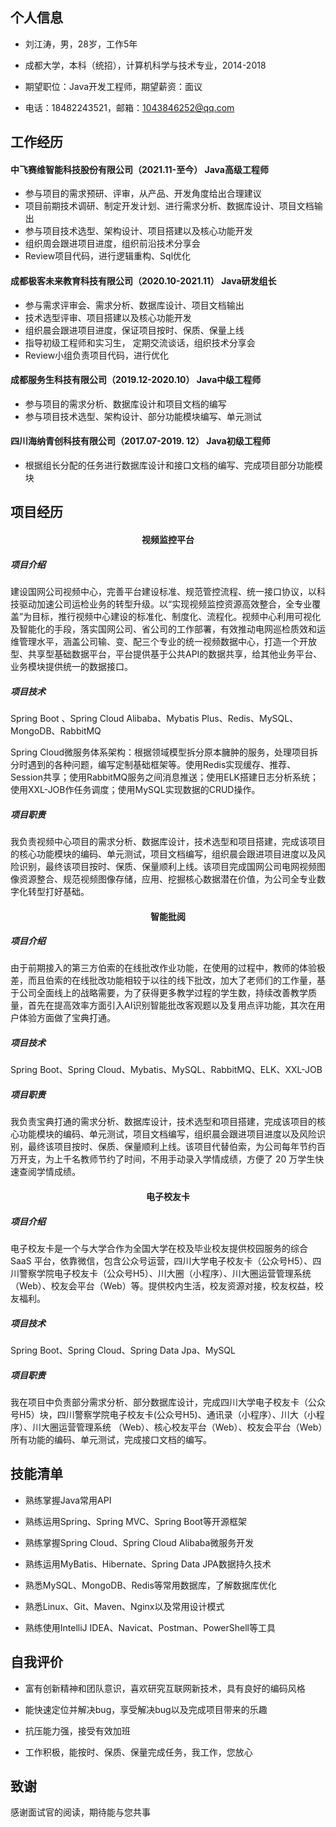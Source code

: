 ## 个人信息

- 刘江涛，男，28岁，工作5年

- 成都大学，本科（统招），计算机科学与技术专业，2014-2018

- 期望职位：Java开发工程师，期望薪资：面议

- 电话：18482243521，邮箱：1043846252@qq.com

  

## 工作经历

#### 中飞赛维智能科技股份有限公司（2021.11-至今）	Java高级工程师

- 参与项目的需求预研、评审，从产品、开发角度给出合理建议
- 项目前期技术调研、制定开发计划、进行需求分析、数据库设计、项目文档输出
- 参与项目技术选型、架构设计、项目搭建以及核心功能开发
- 组织周会跟进项目进度，组织前沿技术分享会
- Review项目代码，进行逻辑重构、Sql优化

#### 成都极客未来教育科技有限公司（2020.10-2021.11）	Java研发组长

- 参与需求评审会、需求分析、数据库设计、项目文档输出
- 技术选型评审、项目搭建以及核心功能开发
- 组织晨会跟进项目进度，保证项目按时、保质、保量上线
- 指导初级工程师和实习生， 定期交流谈话，组织技术分享会
- Review小组负责项目代码，进行优化

#### 成都服务生科技有限公司（2019.12-2020.10）	Java中级工程师

- 参与项目的需求分析、数据库设计和项目文档的编写
- 参与项目技术选型、架构设计、部分功能模块编写、单元测试

#### 	四川海纳青创科技有限公司（2017.07-2019. 12）	Java初级工程师

- 根据组长分配的任务进行数据库设计和接口文档的编写、完成项目部分功能模块

  

## 项目经历

<h4 align = "center">视频监控平台</h4>

##### 项目介绍

建设国网公司视频中心，完善平台建设标准、规范管控流程、统一接口协议，以科技驱动加速公司运检业务的转型升级。以“实现视频监控资源高效整合，全专业覆盖”为目标，推行视频中心建设的标准化、制度化、流程化。视频中心利用可视化及智能化的手段，落实国网公司、省公司的工作部署，有效推动电网巡检质效和运维管理水平，涵盖公司输、变、配三个专业的统一视频数据中心，打造一个开放型、共享型基础数据平台，平台提供基于公共API的数据共享，给其他业务平台、业务模块提供统一的数据接口。

##### 项目技术

Spring Boot 、Spring Cloud Alibaba、Mybatis Plus、Redis、MySQL、MongoDB、RabbitMQ

Spring Cloud微服务体系架构：根据领域模型拆分原本臃肿的服务，处理项目拆分时遇到的各种问题，编写定制基础框架等。使用Redis实现缓存、推荐、Session共享；使用RabbitMQ服务之间消息推送；使用ELK搭建日志分析系统；使用XXL-JOB作任务调度；使用MySQL实现数据的CRUD操作。

##### 项目职责

我负责视频中心项目的需求分析、数据库设计，技术选型和项目搭建，完成该项目的核心功能模块的编码、单元测试，项目文档编写，组织晨会跟进项目进度以及风险识别，最终该项目按时、保质、保量顺利上线。该项目完成国网公司电网视频图像资源整合、规范视频图像存储，应用、挖掘核心数据潜在价值，为公司全专业数字化转型打好基础。

<h4 align = "center">智能批阅</h4>

##### 项目介绍

由于前期接入的第三方伯索的在线批改作业功能，在使用的过程中，教师的体验极差，而且伯索的在线批改功能相较于以往的线下批改，加大了老师们的工作量，基于公司全面线上的战略需要，为了获得更多教学过程的学生数，持续改善教学质量，首先在提高效率方面引入AI识别智能批改客观题以及复用点评功能，其次在用户体验方面做了宝典打通。

##### 项目技术

Spring Boot、Spring Cloud、Mybatis、MySQL、RabbitMQ、ELK、XXL-JOB

##### 项目职责

我负责宝典打通的需求分析、数据库设计，技术选型和项目搭建，完成该项目的核心功能模块的编码、单元测试，项目文档编写，组织晨会跟进项目进度以及风险识别，最终该项目按时、保质、保量顺利上线。该项目代替伯索，为公司每年节约百万开支，为上千名教师节约了时间，不用手动录入学情成绩，方便了 20 万学生快速查阅学情成绩。

<h4 align = "center">电子校友卡</h4>

##### 项目介绍

电子校友卡是一个与大学合作为全国大学在校及毕业校友提供校园服务的综合SaaS 平台，依靠微信，包含公众号运营，四川大学电子校友卡（公众号H5）、四川警察学院电子校友卡（公众号H5）、川大圈（小程序）、川大圈运营管理系统（Web）、校友会平台（Web）等。提供校内生活，校友资源对接，校友权益，校友福利。

##### 项目技术

Spring Boot、Spring Cloud、Spring Data Jpa、MySQL

##### 项目职责

我在项目中负责部分需求分析、部分数据库设计，完成四川大学电子校友卡（公众号H5）块，四川警察学院电子校友卡(公众号H5)、通讯录（小程序）、川大（小程序）、川大圈运营管理系统 （Web）、核心校友平台（Web）、校友会平台（Web）所有功能的编码、单元测试，完成接口文档的编写。



## 技能清单

- 熟练掌握Java常用API

- 熟练运用Spring、Spring MVC、Spring Boot等开源框架

- 熟练掌握Spring Cloud、Spring Cloud Alibaba微服务开发

- 熟练运用MyBatis、Hibernate、Spring Data JPA数据持久技术

- 熟悉MySQL、MongoDB、Redis等常用数据库，了解数据库优化

- 熟悉Linux、Git、Maven、Nginx以及常用设计模式

- 熟练使用IntelliJ IDEA、Navicat、Postman、PowerShell等工具

  

## 自我评价

- 富有创新精神和团队意识，喜欢研究互联网新技术，具有良好的编码风格

- 能快速定位并解决bug，享受解决bug以及完成项目带来的乐趣

- 抗压能力强，接受有效加班

- 工作积极，能按时、保质、保量完成任务，我工作，您放心

  

## 致谢

感谢面试官的阅读，期待能与您共事